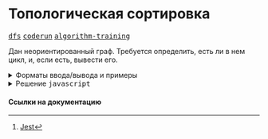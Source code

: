 # Топологическая сортировка

[<kbd>dfs</kbd>](https://youtube.com/live/0YjdZlgf9Ig)
[<kbd>coderun</kbd>](https://coderun.yandex.ru/problem/cycle-search)
[<kbd>algorithm-training</kbd>](https://contest.yandex.ru/contest/45468/problems/35/)

Дан неориентированный граф. Требуется определить, есть ли в нем цикл, и, если есть, вывести его.

<details>
<summary>Форматы ввода/вывода и примеры</summary>

## Формат ввода

В первой строке дано одно число n — количество вершин в графе $( 1 \leq n \leq 500 )$. Далее в $n$ строках задан сам граф матрицей смежности.

## Формат вывода

Если в иcходном графе нет цикла, то выведите $"NO"$. Иначе, в первой строке выведите $"YES"$, во второй строке выведите число $k$ — количество вершин в цикле, а в третьей строке выведите $k$ различных чисел — номера вершин, которые принадлежат циклу в порядке обхода (обход можно начинать с любой вершины цикла). Если циклов несколько, то выведите любой.

### Пример 1

<table width = "100%">
<tr>
<th>Ввод</th> <th>Вывод</th>
</tr>
<tr valign="top">
<td><pre>
<code>3
0 1 1
1 0 1
1 1 0
</code></pre></td>

<td><pre>
<code>YES
3
3 2 1
</code></pre></td>
</tr>
</table>

### Пример 2

<table width = "100%">
<tr>
<th>Ввод</th> <th>Вывод</th>
</tr>
<tr valign="top">
<td><pre>
<code>4
0 0 1 0
0 0 0 1
1 0 0 0
0 1 0 0
</code></pre></td>

<td><pre>
<code>NO 
</code></pre></td>
</tr>
</table>

### Пример 3

<table width = "100%">
<tr>
<th>Ввод</th> <th>Вывод</th>
</tr>
<tr valign="top">
<td><pre>
<code>5
0 1 0 0 0
1 0 0 0 0
0 0 0 1 1
0 0 1 0 1
0 0 1 1 0
</code></pre></td>

<td><pre>
<code>YES
3
5 4 3 
</code></pre></td>
</tr>
</table>

</details>

<details>
<summary>Решение <kbd>javascript</kbd></summary>

### 1. Установка зависимостей

```bash
npm install             # Установка зависимостей
```

### 2. Запуск тестирования решения в среде Jest[^1]

```bash
npm run test            # Unit-тестирование
```

</details>

#### Ссылки на документацию

[^1]: [Jest](https://jestjs.io/docs/getting-started)
